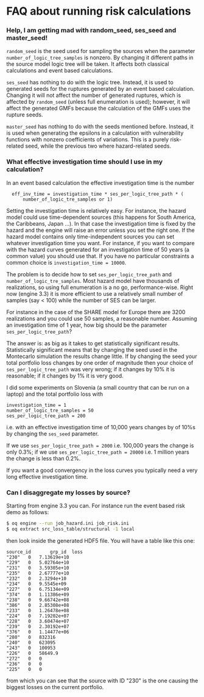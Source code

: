 # FAQ about running risk calculations

### Help, I am getting mad with random_seed, ses_seed and master_seed!

`random_seed` is the seed used for sampling the sources
when the parameter `number_of_logic_tree_samples` is nonzero. By changing
it different paths in the source model logic tree will be taken. It
affects both classical calculations and event based calculations.

`ses_seed` has nothing to do with the logic tree. Instead, it is used to
generated seeds for the ruptures generated by an event based calculation.
Changing it will not affect the number of generated ruptures, which is
affected by `random_seed` (unless full enumeration is used); however, it
will affect the generated GMFs because the calculation of the GMFs uses
the rupture seeds.

`master_seed` has nothing to do with the seeds mentioned before. Instead,
it is used when generating the epsilons in a calculation with vulnerability
functions with nonzero coefficients of variations. This is a purely
risk-related seed, while the previous two where hazard-related seeds.

### What effective investigation time should I use in my calculation?

In an event based calculation the effective investigation time is the number

```
  eff_inv_time = investigation_time * ses_per_logic_tree_path * (
      number_of_logic_tre_samples or 1)
```

Setting the investigation time is relatively easy. For instance, the
hazard model could use time-dependent sources (this happens for
South America, the Caribbeans, Japan ...). In that case the
investigation time is fixed by the hazard and the engine will
raise an error unless you set the right one. If the hazard model
contains only time-independent sources you can set whatever
investigation time you want. For instance, if you want to compare
with the hazard curves generated for an investigation time of 50
years (a common value) you should use that. If you have no particular
constraints a common choice is `investigation_time = 10000`.

The problem is to decide how to set `ses_per_logic_tree_path` and
`number_of_logic_tre_samples`. Most hazard model have thousands
of realizations, so using full enumeration is a no go, performance-wise.
Right now (engine 3.3) it is more efficient to use a relatively small
number of samples (say < 100) while the number of SES can be larger.

For instance in the case of the SHARE model for Europe there are 3200
realizations and you could use 50 samples, a reasonable number. Assuming
an investigation time of 1 year, how big should be the parameter
`ses_per_logic_tree_path`?

The answer is: as big as it takes to get statistically significant results.
Statistically significant means that by changing the seed used in the
Montecarlo simulation the results change little. If by changing the seed
your total portfolio loss changes by one order of magnitude then your
choice of `ses_per_logic_tree_path` was very wrong; if it changes by 10%
it is reasonable; if it changes by 1% it is very good.

I did some experiments on Slovenia (a small country that can be run on a laptop)
and the total portfolio loss with
```
investigation_time = 1
number_of_logic_tre_samples = 50
ses_per_logic_tree_path = 200
```
i.e. with an effective investigation time of 10,000 years changes by
of 10%s by changing the `ses_seed` parameter.

If we use `ses_per_logic_tree_path = 2000` i.e. 100,000 years
the change is only 0.3%; if we use `ses_per_logic_tree_path = 20000`
i.e. 1 million years the change is less than 0.2%.

If you want a good convergency in the loss curves
you typically need a very long effective investigation time.


### Can I disaggregate my losses by source?

Starting from engine 3.3 you can. For instance run the event based risk
demo as follows:
```bash
$ oq engine --run job_hazard.ini job_risk.ini
$ oq extract src_loss_table/structural -1 local
```
then look inside the generated HDF5 file. You will have a table like this one:
```
source_id       grp_id  loss
"230"	0	7.13619e+10
"229"	0	5.02764e+10
"231"	0	3.59305e+10
"235"	0	2.67777e+10
"232"	0	2.3294e+10
"234"	0	9.5545e+09
"227"	0	6.75134e+09
"374"	0	1.11386e+09
"238"	0	9.66742e+08
"386"	0	2.85308e+08
"233"	0	1.26478e+08
"224"	0	7.19202e+07
"228"	0	3.60474e+07
"239"	0	2.30192e+07
"376"	0	1.14477e+06
"280"	0	832316
"240"	0	623095
"243"	0	100953
"226"	0	58649.9
"272"	0	0
"236"	0	0
"225"	0	0
```
from which you can see that the source with ID "230" is the one
causing the biggest losses on the current portfolio.
